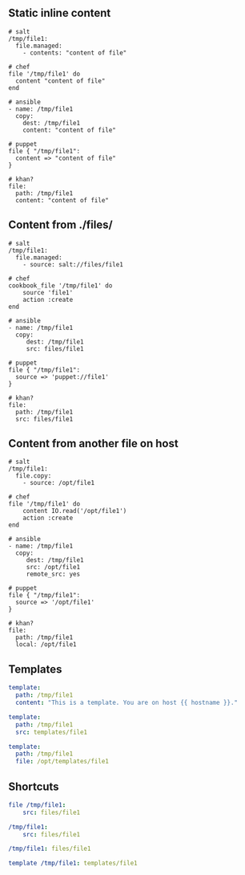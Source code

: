 Static inline content
---------------------

```
# salt
/tmp/file1:
  file.managed:
    - contents: "content of file"

# chef
file '/tmp/file1' do
  content "content of file"
end

# ansible
- name: /tmp/file1
  copy:
    dest: /tmp/file1
    content: "content of file"

# puppet
file { "/tmp/file1":
  content => "content of file"
}

# khan?
file:
  path: /tmp/file1
  content: "content of file"
```

Content from ./files/
---------------------

```
# salt
/tmp/file1:
  file.managed:
    - source: salt://files/file1

# chef
cookbook_file '/tmp/file1' do
	source 'file1'
	action :create
end

# ansible
- name: /tmp/file1
  copy:
  	 dest: /tmp/file1
  	 src: files/file1

# puppet
file { "/tmp/file1":
  source => 'puppet://file1'
}

# khan?
file:
  path: /tmp/file1
  src: files/file1
```

Content from another file on host
---------------------------------

```
# salt
/tmp/file1:
  file.copy:
    - source: /opt/file1

# chef
file '/tmp/file1' do
	content IO.read('/opt/file1')
	action :create
end

# ansible
- name: /tmp/file1
  copy:
  	 dest: /tmp/file1
  	 src: /opt/file1
  	 remote_src: yes

# puppet
file { "/tmp/file1":
  source => '/opt/file1'
}

# khan?
file:
  path: /tmp/file1
  local: /opt/file1
```

Templates
---------
```yaml
template:
  path: /tmp/file1
  content: "This is a template. You are on host {{ hostname }}."

template:
  path: /tmp/file1
  src: templates/file1

template:
  path: /tmp/file1
  file: /opt/templates/file1
```

Shortcuts
---------
```yaml
file /tmp/file1:
	src: files/file1

/tmp/file1:
	src: files/file1

/tmp/file1: files/file1

template /tmp/file1: templates/file1
```
